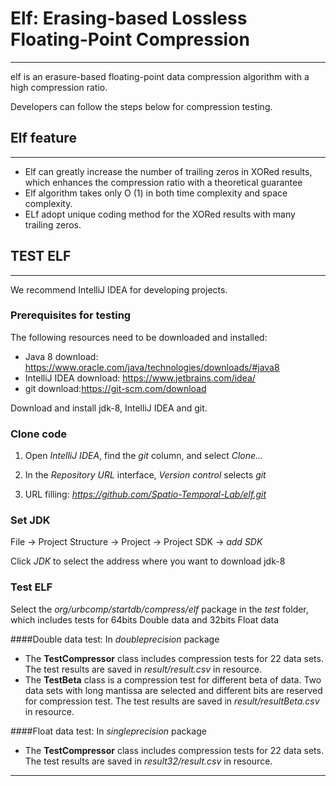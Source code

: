 # Elf: Erasing-based Lossless Floating-Point Compression

***
elf is an erasure-based floating-point data compression algorithm with a high compression ratio.

Developers can follow the steps below for compression testing.

## Elf feature

***
- Elf can greatly increase the number of trailing zeros in XORed results,
which enhances the compression ratio with a theoretical guarantee
- Elf algorithm takes only
  O (1) in both time complexity and space complexity.
- ELf adopt unique coding method for the XORed results with many trailing zeros.

## TEST ELF

***
We recommend IntelliJ IDEA for developing projects.

### Prerequisites for testing

The following resources need to be downloaded and installed:

- Java 8 download: https://www.oracle.com/java/technologies/downloads/#java8
- IntelliJ IDEA download: https://www.jetbrains.com/idea/
- git download:https://git-scm.com/download

Download and install jdk-8, IntelliJ IDEA and git.

### Clone code

1. Open *IntelliJ IDEA*, find the *git* column, and select *Clone...*

2. In the *Repository URL* interface, *Version control* selects *git*

3. URL filling: *https://github.com/Spatio-Temporal-Lab/elf.git*

### Set JDK

File -> Project Structure -> Project -> Project SDK -> *add SDK*

Click *JDK* to select the address where you want to download jdk-8

### Test ELF

Select the *org/urbcomp/startdb/compress/elf* package in the *test* folder, which includes tests for 64bits Double data
and 32bits Float data

####Double data test:
In *doubleprecision* package
- The **TestCompressor** class includes compression tests for 22 data sets. The test results are saved in *result/result.csv* in
  resource.
- The **TestBeta** class is a compression test for different beta of data. Two data sets with long mantissa are selected and
  different bits are reserved for compression test. The test results are saved in *result/resultBeta.csv* in resource.

####Float data test:
In *singleprecision* package
- The **TestCompressor** class includes compression tests for 22 data sets. The test results are saved in *result32/result.csv* in
  resource.
***
